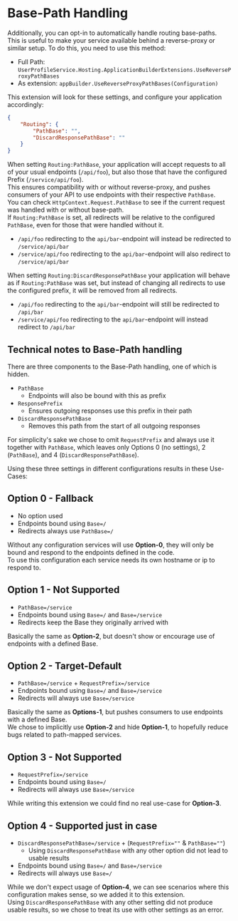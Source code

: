# Base-Path Handling

Additionally, you can opt-in to automatically handle routing base-paths.  
This is useful to make your service available behind a reverse-proxy or similar setup.
To do this, you need to use this method:

- Full Path: `UserProfileService.Hosting.ApplicationBuilderExtensions.UseReverseProxyPathBases`
- As extension: `appBuilder.UseReverseProxyPathBases(Configuration)`

This extension will look for these settings, and configure your application accordingly:
```json
{
    "Routing": {
        "PathBase": "",
        "DiscardResponsePathBase": ""
    }
}
```

When setting `Routing:PathBase`, your application will accept requests to all of your usual endpoints (`/api/foo`), but also those that have the configured Prefix (`/service/api/foo`).  
This ensures compatibility with or without reverse-proxy, and pushes consumers of your API to use endpoints with their respective `PathBase`.  
You can check `HttpContext.Request.PathBase` to see if the current request was handled with or without base-path.  
If `Routing:PathBase` is set, all redirects will be relative to the configured `PathBase`, even for those that were handled without it.

- `/api/foo` redirecting to the `api/bar`-endpoint will instead be redirected to `/service/api/bar`
- `/service/api/foo` redirecting to the `api/bar`-endpoint will also redirect to `/service/api/bar`

When setting `Routing:DiscardResponsePathBase` your application will behave as if `Routing:PathBase` was set, but instead of changing all redirects to use the configured prefix, it will be removed from all redirects.

- `/api/foo` redirecting to the `api/bar`-endpoint will still be redirected to `/api/bar`
- `/service/api/foo` redirecting to the `api/bar`-endpoint will instead redirect to `/api/bar`

## Technical notes to Base-Path handling

There are three components to the Base-Path handling, one of which is hidden.
- `PathBase`
  - Endpoints will also be bound with this as prefix
- `ResponsePrefix`
  - Ensures outgoing responses use this prefix in their path
- `DiscardResponsePathBase`
  - Removes this path from the start of all outgoing responses

For simplicity's sake we chose to omit `RequestPrefix` and always use it together with `PathBase`, which leaves only Options 0 (no settings), 2 (`PathBase`), and 4 (`DiscardResponsePathBase`).

Using these three settings in different configurations results in these Use-Cases:

## Option 0 - Fallback
- No option used
- Endpoints bound using `Base=/`
- Redirects always use `PathBase=/`

Without any configuration services will use **Option-0**, they will only be bound and respond to the endpoints defined in the code.  
To use this configuration each service needs its own hostname or ip to respond to.

## Option 1 - Not Supported
- `PathBase=/service`
- Endpoints bound using `Base=/` and `Base=/service`
- Redirects keep the Base they originally arrived with

Basically the same as **Option-2**, but doesn't show or encourage use of endpoints with a defined Base.

## Option 2 - Target-Default
- `PathBase=/service` + `RequestPrefix=/service`
- Endpoints bound using `Base=/` and `Base=/service`
- Redirects will always use `Base=/service`

Basically the same as **Options-1**, but pushes consumers to use endpoints with a defined Base.  
We chose to implicitly use **Option-2** and hide **Option-1**, to hopefully reduce bugs related to path-mapped services.

## Option 3 - Not Supported
- `RequestPrefix=/service`
- Endpoints bound using `Base=/`
- Redirects will always use `Base=/service`

While writing this extension we could find no real use-case for **Option-3**.

## Option 4 - Supported just in case
- `DiscardResponsePathBase=/service` + (`RequestPrefix=""` & `PathBase=""`)
  - Using `DiscardResponsePathBase` with any other option did not lead to usable results
- Endpoints bound using `Base=/` and `Base=/service`
- Redirects will always use `Base=/`

While we don't expect usage of **Option-4**, we can see scenarios where this configuration makes sense, so we added it to this extension.  
Using `DiscardResponsePathBase` with any other setting did not produce usable results, so we chose to treat its use with other settings as an error.